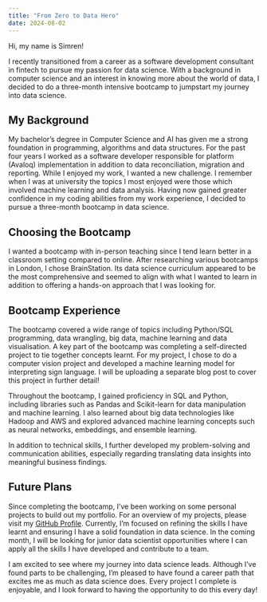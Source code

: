 ```yaml
---
title: "From Zero to Data Hero"
date: 2024-08-02
---
```


Hi, my name is Simren! 

I recently transitioned from a career as a software development consultant in fintech to pursue my passion for data science. With a background in computer science and an interest in knowing more about the world of data, I decided to do a three-month intensive bootcamp to jumpstart my journey into data science.

## My Background

My bachelor’s degree in Computer Science and AI has given me a strong foundation in programming, algorithms and data structures. For the past four years I worked as a software developer responsible for platform (Avaloq) implementation in addition to data reconciliation, migration and reporting. While I enjoyed my work, I wanted a new challenge. I remember when I was at university the topics I most enjoyed were those which involved machine learning and data analysis. Having now gained greater confidence in my coding abilities from my work experience, I decided to pursue a three-month bootcamp in data science. 

## Choosing the Bootcamp

I wanted a bootcamp with in-person teaching since I tend learn better in a classroom setting compared to online. After researching various bootcamps in London, I chose BrainStation. Its data science curriculum appeared to be the most comprehensive and seemed to align with what I wanted to learn in addition to offering a hands-on approach that I was looking for.

## Bootcamp Experience

The bootcamp covered a wide range of topics including Python/SQL programming, data wrangling, big data, machine learning and data visualisation. A key part of the bootcamp was completing a self-directed project to tie together concepts learnt. For my project, I chose to do a computer vision project and developed a machine learning model for interpreting sign language. I will be uploading a separate blog post to cover this project in further detail! 

Throughout the bootcamp, I gained proficiency in SQL and Python, including libraries such as Pandas and Scikit-learn for data manipulation and machine learning. I also learned about big data technologies like Hadoop and AWS and explored advanced machine learning concepts such as neural networks, embeddings, and ensemble learning.

In addition to technical skills, I further developed my problem-solving and communication abilities, especially regarding translating data insights into meaningful business findings. 


## Future Plans

Since completing the bootcamp, I’ve been working on some personal projects to build out my portfolio. For an overview of my projects, please visit my [GitHub Profile](https://github.com/simrenbasra).
Currently, I’m focused on refining the skills I have learnt and ensuring I have a solid foundation in data science. In the coming month, I will be looking for junior data scientist opportunities where I can apply all the skills I have developed and contribute to a team.

I am excited to see where my journey into data science leads. Although I’ve found parts to be challenging, I’m pleased to have found a career path that excites me as much as data science does. Every project I complete is enjoyable, and I look forward to having the opportunity to do this every day!



